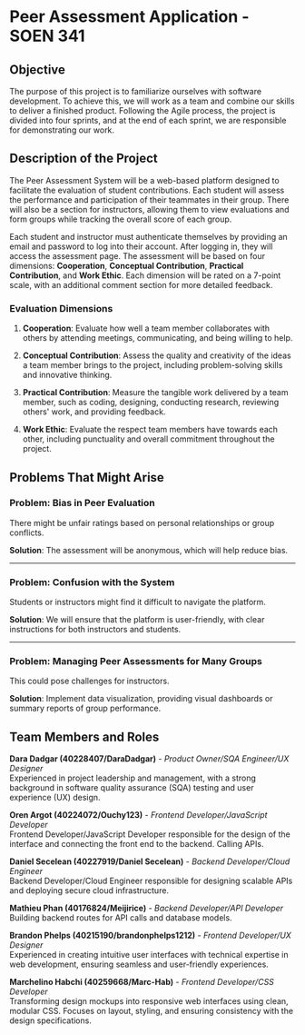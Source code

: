 # Peer Assessment Application - SOEN 341

## Objective
The purpose of this project is to familiarize ourselves with software development. To achieve this, we will work as a team and combine our skills to deliver a finished product. Following the Agile process, the project is divided into four sprints, and at the end of each sprint, we are responsible for demonstrating our work.

## Description of the Project
The Peer Assessment System will be a web-based platform designed to facilitate the evaluation of student contributions. Each student will assess the performance and participation of their teammates in their group. There will also be a section for instructors, allowing them to view evaluations and form groups while tracking the overall score of each group. 

Each student and instructor must authenticate themselves by providing an email and password to log into their account. After logging in, they will access the assessment page. The assessment will be based on four dimensions: **Cooperation**, **Conceptual Contribution**, **Practical Contribution**, and **Work Ethic**. Each dimension will be rated on a 7-point scale, with an additional comment section for more detailed feedback.

### Evaluation Dimensions
1. **Cooperation**: Evaluate how well a team member collaborates with others by attending meetings, communicating, and being willing to help.
   
2. **Conceptual Contribution**: Assess the quality and creativity of the ideas a team member brings to the project, including problem-solving skills and innovative thinking.

3. **Practical Contribution**: Measure the tangible work delivered by a team member, such as coding, designing, conducting research, reviewing others' work, and providing feedback.

4. **Work Ethic**: Evaluate the respect team members have towards each other, including punctuality and overall commitment throughout the project.

## Problems That Might Arise

### Problem: Bias in Peer Evaluation
There might be unfair ratings based on personal relationships or group conflicts.

**Solution**: The assessment will be anonymous, which will help reduce bias.

---

### Problem: Confusion with the System
Students or instructors might find it difficult to navigate the platform.

**Solution**: We will ensure that the platform is user-friendly, with clear instructions for both instructors and students.

---

### Problem: Managing Peer Assessments for Many Groups
This could pose challenges for instructors.

**Solution**: Implement data visualization, providing visual dashboards or summary reports of group performance.

## Team Members and Roles

**Dara Dadgar (40228407/DaraDadgar)** - _Product Owner/SQA Engineer/UX Designer_  
Experienced in project leadership and management, with a strong background in software quality assurance (SQA) testing and user experience (UX) design.

**Oren Argot (40224072/Ouchy123)** - _Frontend Developer/JavaScript Developer_  
Frontend Developer/JavaScript Developer responsible for the design of the interface and connecting the front end to the backend. Calling APIs.

**Daniel Secelean (40227919/Daniel Secelean)** - _Backend Developer/Cloud Engineer_  
Backend Developer/Cloud Engineer responsible for designing scalable APIs and deploying secure cloud infrastructure.

**Mathieu Phan (40176824/Meijirice)** - _Backend Developer/API Developer_  
Building backend routes for API calls and database models.

**Brandon Phelps (40215190/brandonphelps1212)** - _Frontend Developer/UX Designer_  
Experienced in creating intuitive user interfaces with technical expertise in web development, ensuring seamless and user-friendly experiences.

**Marchelino Habchi (40259668/Marc-Hab)** - _Frontend Developer/CSS Developer_  
Transforming design mockups into responsive web interfaces using clean, modular CSS. Focuses on layout, styling, and ensuring consistency with the design specifications.
